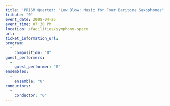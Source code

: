 ```yaml
---
title: 'PRISM Quartet: "Low Blow: Music for Four Baritone Saxophones"'
tribute: "0"
event_date: 2008-04-25
event_time: 07:30 PM
location: /facilities/symphony-space
url: 
ticket_information_url: 
program: 
  -
    composition: "0"
guest_performers: 
  -
    guest_performer: "0"
ensembles: 
  -
    ensemble: "0"
conductors: 
  -
    conductor: "0"
---
```

